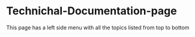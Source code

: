 # Technichal-Documentation-page
This page has a  left side menu with all the topics listed from top to bottom
